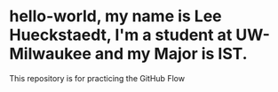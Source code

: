 # hello-world, my name is Lee Hueckstaedt, I'm a student at UW-Milwaukee and my Major is IST.
This repository is for practicing the GitHub Flow
